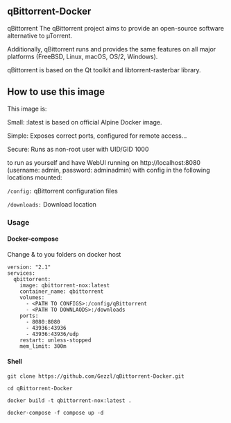 ## qBittorrent-Docker

qBittorrent The qBittorrent project aims to provide an open-source software alternative to µTorrent.

Additionally, qBittorrent runs and provides the same features on all major platforms (FreeBSD, Linux, macOS, OS/2, Windows).

qBittorrent is based on the Qt toolkit and libtorrent-rasterbar library.

## How to use this image

This image is:

Small: :latest is based on official Alpine Docker image.

Simple: Exposes correct ports, configured for remote access...

Secure: Runs as non-root user with UID/GID 1000

to run as yourself and have WebUI running on http://localhost:8080 (username: admin, password: adminadmin) with config in the following locations mounted:

```/config:``` qBittorrent configuration files

```/downloads:```  Download location

### Usage

#### Docker-compose

Change <PATH TO CONFIGS> & <PATH TO DOWNLAODS> to you folders on docker host

```
version: "2.1"
services:
  qbittorrent:
    image: qbittorrent-nox:latest
    container_name: qbittorrent
    volumes:
      - <PATH TO CONFIGS>:/config/qBittorrent
      - <PATH TO DOWNLAODS>:/downloads
    ports:
      - 8080:8080
      - 43936:43936
      - 43936:43936/udp
    restart: unless-stopped
    mem_limit: 300m
```

#### Shell

```
git clone https://github.com/Gezzl/qBittorrent-Docker.git

cd qBittorrent-Docker

docker build -t qbittorrent-nox:latest .

docker-compose -f compose up -d
```
